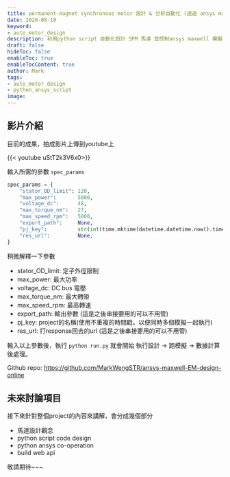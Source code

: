 ```yaml
---
title: permanent-magnet synchronous motor 設計 & 分析自動化 (透過 ansys maxwell) - python script 自動化設計 demo
date: 2020-08-10
keyword:
- auto_motor_design
description: 利用python script 自動化設計 SPM 馬達 並控制ansys maxwell 模擬。
draft: false
hideToc: false
enableToc: true
enableTocContent: true
author: Mark
tags:
- auto_motor_design
- python_ansys_script
image:
---
```


## 影片介紹

目前的成果，拍成影片上傳到youtube上

 {{< youtube uStT2k3V6x0>}}



輸入所需的參數 `spec_params`

```python
spec_params = {
    "stator_OD_limit": 120,
    "max_power":       5000,
    "voltage_dc":      48,
    "max_torque_nm":   27,
    "max_speed_rpm":   5000,
    "export_path":     None,
    "pj_key":          str(int(time.mktime(datetime.datetime.now().timetuple()))),
    "res_url":         None,
}

```

稍微解釋一下參數

- stator_OD_limit: 定子外徑限制
- max_power: 最大功率
- voltage_dc: DC bus 電壓
- max_torque_nm: 最大轉矩
- max_speed_rpm: 最高轉速
- export_path: 輸出參數 (這是之後串接要用的可以不用管)
- pj_key: project的名稱(使用不重複的時間戳，以便同時多個模擬一起執行)
- res_url: 打response回去的url (這是之後串接要用的可以不用管)

輸入以上參數後，執行 `python run.py` 就會開始 執行設計 -> 跑模擬 -> 數據計算後處理。

Github repo: https://github.com/MarkWengSTR/ansys-maxwell-EM-design-online

## 未來討論項目

接下來針對整個project的內容來講解，會分成幾個部分

- 馬達設計觀念
- python script code design
- python ansys co-operation
- build web api

敬請期待~~~



